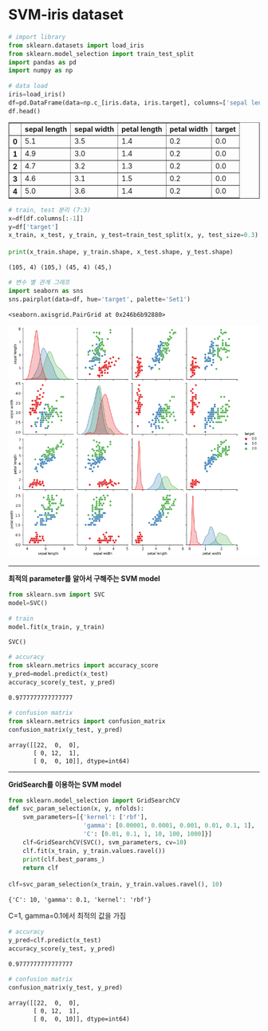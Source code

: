 # SVM-iris dataset


```python
# import library
from sklearn.datasets import load_iris
from sklearn.model_selection import train_test_split
import pandas as pd
import numpy as np
```


```python
# data load
iris=load_iris()
df=pd.DataFrame(data=np.c_[iris.data, iris.target], columns=['sepal length', 'sepal width', 'petal length', 'petal width', 'target'])
df.head()
```




<div>
<style scoped>
    .dataframe tbody tr th:only-of-type {
        vertical-align: middle;
    }

    .dataframe tbody tr th {
        vertical-align: top;
    }

    .dataframe thead th {
        text-align: right;
    }
</style>
<table border="1" class="dataframe">
  <thead>
    <tr style="text-align: right;">
      <th></th>
      <th>sepal length</th>
      <th>sepal width</th>
      <th>petal length</th>
      <th>petal width</th>
      <th>target</th>
    </tr>
  </thead>
  <tbody>
    <tr>
      <th>0</th>
      <td>5.1</td>
      <td>3.5</td>
      <td>1.4</td>
      <td>0.2</td>
      <td>0.0</td>
    </tr>
    <tr>
      <th>1</th>
      <td>4.9</td>
      <td>3.0</td>
      <td>1.4</td>
      <td>0.2</td>
      <td>0.0</td>
    </tr>
    <tr>
      <th>2</th>
      <td>4.7</td>
      <td>3.2</td>
      <td>1.3</td>
      <td>0.2</td>
      <td>0.0</td>
    </tr>
    <tr>
      <th>3</th>
      <td>4.6</td>
      <td>3.1</td>
      <td>1.5</td>
      <td>0.2</td>
      <td>0.0</td>
    </tr>
    <tr>
      <th>4</th>
      <td>5.0</td>
      <td>3.6</td>
      <td>1.4</td>
      <td>0.2</td>
      <td>0.0</td>
    </tr>
  </tbody>
</table>
</div>




```python
# train, test 분리 (7:3)
x=df[df.columns[:-1]]
y=df['target']
x_train, x_test, y_train, y_test=train_test_split(x, y, test_size=0.3)

print(x_train.shape, y_train.shape, x_test.shape, y_test.shape)
```

    (105, 4) (105,) (45, 4) (45,)
    


```python
# 변수 별 관계 그래프
import seaborn as sns
sns.pairplot(data=df, hue='target', palette='Set1')
```




    <seaborn.axisgrid.PairGrid at 0x246b6b92880>




    
![relation](https://github.com/ornni/Classification/blob/main/SVM/image/SVM_code_iris_output_4_1.png?raw=true)
    


---
**최적의 parameter를 알아서 구해주는 SVM model**


```python
from sklearn.svm import SVC
model=SVC()
```


```python
# train
model.fit(x_train, y_train)
```




    SVC()




```python
# accuracy
from sklearn.metrics import accuracy_score
y_pred=model.predict(x_test)
accuracy_score(y_test, y_pred)
```




    0.9777777777777777




```python
# confusion matrix
from sklearn.metrics import confusion_matrix
confusion_matrix(y_test, y_pred)
```




    array([[22,  0,  0],
           [ 0, 12,  1],
           [ 0,  0, 10]], dtype=int64)



---
**GridSearch를 이용하는 SVM model**


```python
from sklearn.model_selection import GridSearchCV
def svc_param_selection(x, y, nfolds):
    svm_parameters=[{'kernel': ['rbf'],
                     'gamma': [0.00001, 0.0001, 0.001, 0.01, 0.1, 1],
                     'C': [0.01, 0.1, 1, 10, 100, 1000]}]
    clf=GridSearchCV(SVC(), svm_parameters, cv=10)
    clf.fit(x_train, y_train.values.ravel())
    print(clf.best_params_)
    return clf

clf=svc_param_selection(x_train, y_train.values.ravel(), 10)
```

    {'C': 10, 'gamma': 0.1, 'kernel': 'rbf'}
    

C=1, gamma=0.1에서 최적의 값을 가짐


```python
# accuracy
y_pred=clf.predict(x_test)
accuracy_score(y_test, y_pred)
```




    0.9777777777777777




```python
# confusion matrix
confusion_matrix(y_test, y_pred)
```




    array([[22,  0,  0],
           [ 0, 12,  1],
           [ 0,  0, 10]], dtype=int64)


